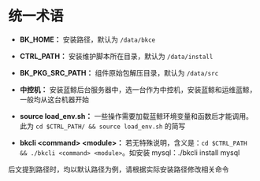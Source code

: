 # 统一术语

- **BK_HOME：** 安装路径，默认为 `/data/bkce`

- **CTRL_PATH：** 安装维护脚本所在目录，默认为 `/data/install`

- **BK_PKG_SRC_PATH：** 组件原始包解压目录，默认为 `/data/src`

- **中控机：** 安装蓝鲸后台服务器中，选一台作为中控机，安装蓝鲸和运维蓝鲸，一般均从这台机器开始

- **source load_env.sh：** 一些操作需要加载蓝鲸环境变量和函数后才能调用。此为 `cd $CTRL_PATH/ && source load_env.sh` 的简写

- **bkcli \<command\> \<module\>：** 若无特殊说明，含义是：`cd $CTRL_PATH && ./bkcli <command> <module>`。如安装 mysql：./bkcli install mysql

后文提到路径时，均以默认路径为例，请根据实际安装路径修改相关命令
